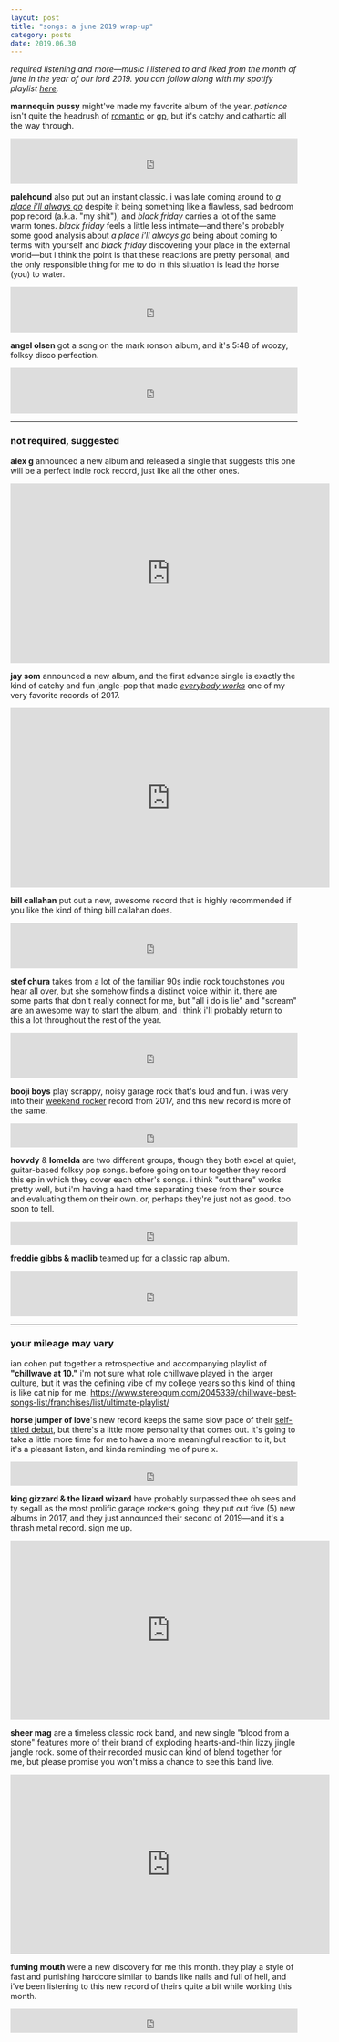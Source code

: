 ```yaml
---
layout: post
title: "songs: a june 2019 wrap-up"
category: posts
date: 2019.06.30
---
```


*required listening and more—music i listened to and liked from the month of june in the year of our lord 2019. you can follow along with my spotify playlist [here](https://open.spotify.com/playlist/5oJYx99uthizmX34ptPomI?si=BSVMRH9cSReell117Zq7lg).*

**mannequin pussy** might've made my favorite album of the year. *patience* isn't quite the headrush of [romantic](https://mannequinpussy.bandcamp.com/album/romantic) or [gp](https://mannequinpussy.bandcamp.com/album/gp), but it's catchy and cathartic all the way through.
<iframe src="https://open.spotify.com/embed/album/1X0Na8DRV5U6G9grTPDWKF" width="100%" height="80px" frameborder="0" allowtransparency="true" allow="encrypted-media"></iframe>
<br />

**palehound** also put out an instant classic. i was late coming around to [*a place i'll always go*](https://palehound.bandcamp.com/album/a-place-ill-always-go) despite it being something like a flawless, sad bedroom pop record (a.k.a. "my shit"), and *black friday* carries a lot of the same warm tones. *black friday* feels a little less intimate—and there's probably some good analysis about *a place i'll always go* being about coming to terms with yourself and *black friday* discovering your place in the external world—but i think the point is that these reactions are pretty personal, and the only responsible thing for me to do in this situation is lead the horse (you) to water.
<iframe src="https://open.spotify.com/embed/album/4rXeKYqUL4swEixXxg9KFG" width="100%" height="80px" frameborder="0" allowtransparency="true" allow="encrypted-media"></iframe>
<br />

**angel olsen** got a song on the mark ronson album, and it's 5:48 of woozy, folksy disco perfection.
<iframe src="https://open.spotify.com/embed/track/4iALA6dAUWWjONe6pPPSGs" width="100%" height="80px" frameborder="0" allowtransparency="true" allow="encrypted-media"></iframe>
<br />

---
### not required, suggested 

**alex g** announced a new album and released a single that suggests this one will be a perfect indie rock record, just like all the other ones.
<iframe width="560" height="315" src="https://www.youtube.com/embed/HcO-NPtj5BI" frameborder="0" allow="accelerometer; autoplay; encrypted-media; gyroscope; picture-in-picture" allowfullscreen></iframe>
<br />

**jay som** announced a new album, and the first advance single is exactly the kind of catchy and fun jangle-pop that made [*everybody works*](https://jaysom.bandcamp.com/album/everybody-works) one of my very favorite records of 2017.
<iframe width="560" height="315" src="https://www.youtube.com/embed/jJYr1_XeNbs" frameborder="0" allow="accelerometer; autoplay; encrypted-media; gyroscope; picture-in-picture" allowfullscreen></iframe>
<br />

**bill callahan** put out a new, awesome record that is highly recommended if you like the kind of thing bill callahan does.
<iframe src="https://open.spotify.com/embed/album/7sfkWJ14gZywjyv3wtQ5WC" width="100%" height="80px" frameborder="0" allowtransparency="true" allow="encrypted-media"></iframe>
<br />

**stef chura** takes from a lot of the familiar 90s indie rock touchstones you hear all over, but she somehow finds a distinct voice within it. there are some parts that don't really connect for me, but "all i do is lie" and "scream" are an awesome way to start the album, and i think i'll probably return to this a lot throughout the rest of the year.
<iframe src="https://open.spotify.com/embed/album/0PMmJ0qQByXO0ROaKYq74k" width="100%" height="80px" frameborder="0" allowtransparency="true" allow="encrypted-media"></iframe>
<br />

**booji boys** play scrappy, noisy garage rock that's loud and fun. i was very into their [weekend rocker](https://boojiboysfuneral.bandcamp.com/album/weekend-rocker) record from 2017, and this new record is more of the same.
<iframe style="border: 0; width: 100%; height: 42px;" src="https://bandcamp.com/EmbeddedPlayer/album=760568684/size=small/bgcol=ffffff/linkcol=0687f5/transparent=true/" seamless><a href="http://boojiboysfuneral.bandcamp.com/album/tube-reducer">Tube Reducer by Booji Boys</a></iframe>
<br />

**hovvdy** & **lomelda** are two different groups, though they both excel at quiet, guitar-based folksy pop songs. before going on tour together they record this ep in which they cover each other's songs. i think "out there" works pretty well, but i'm having a hard time separating these from their source and evaluating them on their own. or, perhaps they're just not as good. too soon to tell.
<iframe style="border: 0; width: 100%; height: 42px;" src="https://bandcamp.com/EmbeddedPlayer/album=137982623/size=small/bgcol=ffffff/linkcol=0687f5/track=2911619366/transparent=true/" seamless><a href="http://covers.bandcamp.com/album/covers">Covers by Hovvdy &amp; Lomelda</a></iframe>
<br />

**freddie gibbs & madlib** teamed up for a classic rap album.
<iframe src="https://open.spotify.com/embed/album/31KbO7WnDp2AjPdmRTJzdf" width="100%" height="80px" frameborder="0" allowtransparency="true" allow="encrypted-media"></iframe>
<br />

---
### your mileage may vary 

ian cohen put together a retrospective and accompanying playlist of **"chillwave at 10."** i'm not sure what role chillwave played in the larger culture, but it was the defining vibe of my college years so this kind of thing is like cat nip for me.
https://www.stereogum.com/2045339/chillwave-best-songs-list/franchises/list/ultimate-playlist/

**horse jumper of love**'s new record keeps the same slow pace of their [self-titled debut](https://horsejumperoflove.bandcamp.com/album/horse-jumper-of-love), but there's a little more personality that comes out. it's going to take a little more time for me to have a more meaningful reaction to it, but it's a pleasant listen, and kinda reminding me of pure x.
<iframe style="border: 0; width: 100%; height: 42px;" src="https://bandcamp.com/EmbeddedPlayer/album=1125867850/size=small/bgcol=ffffff/linkcol=0687f5/transparent=true/" seamless><a href="http://horsejumperoflove.bandcamp.com/album/so-divine">So Divine by Horse Jumper of Love</a></iframe>
<br />

**king gizzard & the lizard wizard** have probably surpassed thee oh sees and ty segall as the most prolific garage rockers going. they put out five (5) new albums in 2017, and they just announced their second of 2019—and it's a thrash metal record. sign me up.
<iframe width="560" height="315" src="https://www.youtube.com/embed/cmAlQvDQGoI" frameborder="0" allow="accelerometer; autoplay; encrypted-media; gyroscope; picture-in-picture" allowfullscreen></iframe>
<br />

**sheer mag** are a timeless classic rock band, and new single "blood from a stone" features more of their brand of exploding hearts-and-thin lizzy jingle jangle rock. some of their recorded music can kind of blend together for me, but please promise you won't miss a chance to see this band live.
<iframe width="560" height="315" src="https://www.youtube.com/embed/klKxYidaCCc" frameborder="0" allow="accelerometer; autoplay; encrypted-media; gyroscope; picture-in-picture" allowfullscreen></iframe>
<br />

**fuming mouth** were a new discovery for me this month. they play a style of fast and punishing hardcore similar to bands like nails and full of hell, and i've been listening to this new record of theirs quite a bit while working this month.
<iframe style="border: 0; width: 100%; height: 42px;" src="https://bandcamp.com/EmbeddedPlayer/album=3524094744/size=small/bgcol=ffffff/linkcol=0687f5/transparent=true/" seamless><a href="http://bbbrecords.bandcamp.com/album/the-grand-descent">The Grand Descent by Fuming Mouth</a></iframe>
<br />